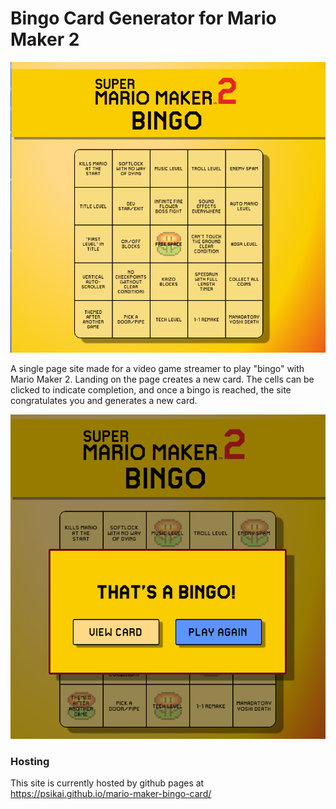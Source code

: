 # Bingo Card Generator for Mario Maker 2

![Screenshot](assets/screenshots/page-preview.png)

A single page site made for a video game streamer to play "bingo" with Mario Maker 2. Landing on the page creates a new card. The cells can be clicked to indicate completion, and once a bingo is reached, the site congratulates you and generates a new card.

![Screenshot](assets/screenshots/win.png)

### Hosting

This site is currently hosted by github pages at https://psikai.github.io/mario-maker-bingo-card/

